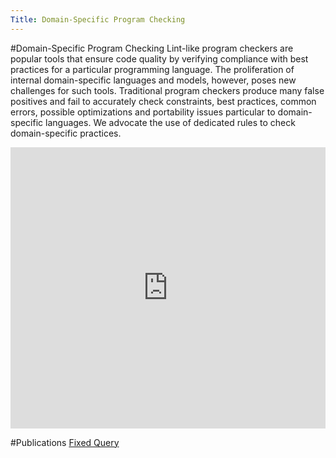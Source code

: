 ```yaml
---
Title: Domain-Specific Program Checking
---
```

#Domain-Specific Program Checking
Lint-like program checkers are popular tools that ensure code quality by verifying compliance with best practices for a particular programming language. The proliferation of internal domain-specific languages and models, however, poses new challenges for such tools. Traditional program checkers produce many false positives and fail to accurately check constraints, best practices, common errors, possible optimizations and portability issues particular to domain-specific languages. We advocate the use of dedicated rules to check domain-specific practices.

<div style="width: 100%" id="\__ss_4648610"><iframe src="http://www.slideshare.net/slideshow/embed_code/4648610" width="100%" height="450" frameborder="0" marginwidth="0" marginheight="0" scrolling="no"></iframe></div>

#Publications
[Fixed Query](%assets_url%/scgbib/?query=*&filter=Year)
